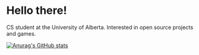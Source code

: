 # Hello there!

CS student at the University of Alberta. Interested in open source projects and games.

[![Anurag's GitHub stats](https://github-readme-stats.vercel.app/api?username=geofferb&show_icons=true&theme=github_dark&hide_border=true)](https://github.com/anuraghazra/github-readme-stats)

<!--
**geoff-B/geoff-B** is a ✨ _special_ ✨ repository because its `README.md` (this file) appears on your GitHub profile.

Here are some ideas to get you started:

- 🔭 I’m currently working on ...
- 🌱 I’m currently learning ...
- 👯 I’m looking to collaborate on ...
- 🤔 I’m looking for help with ...
- 💬 Ask me about ...
- 📫 How to reach me: ...
- 😄 Pronouns: ...
- ⚡ Fun fact: ...
-->
